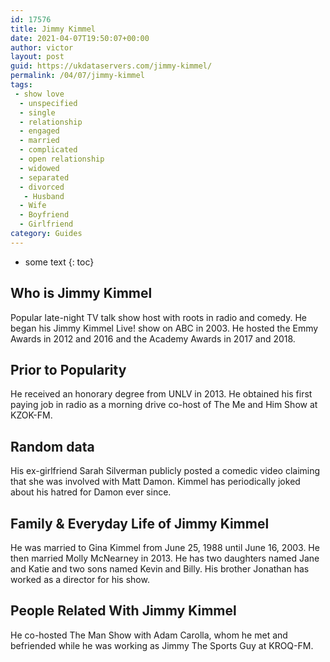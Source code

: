 ```yaml
---
id: 17576
title: Jimmy Kimmel
date: 2021-04-07T19:50:07+00:00
author: victor
layout: post
guid: https://ukdataservers.com/jimmy-kimmel/
permalink: /04/07/jimmy-kimmel
tags:
 - show love
  - unspecified
  - single
  - relationship
  - engaged
  - married
  - complicated
  - open relationship
  - widowed
  - separated
  - divorced
   - Husband
  - Wife
  - Boyfriend
  - Girlfriend
category: Guides
---
```


* some text
{: toc}


## Who is Jimmy Kimmel



Popular late-night TV talk show host with roots in radio and comedy. He began his Jimmy Kimmel Live! show on ABC in 2003. He hosted the Emmy Awards in 2012 and 2016 and the Academy Awards in 2017 and 2018.

                
                
                
## Prior to Popularity



He received an honorary degree from UNLV in 2013. He obtained his first paying job in radio as a morning drive co-host of The Me and Him Show at KZOK-FM.

                
                
                
## Random data



His ex-girlfriend Sarah Silverman publicly posted a comedic video claiming that she was involved with Matt Damon. Kimmel has periodically joked about his hatred for Damon ever since.

                
                
                
## Family & Everyday Life of Jimmy Kimmel



He was married to Gina Kimmel from June 25, 1988 until June 16, 2003. He then married Molly McNearney in 2013. He has two daughters named Jane and Katie and two sons named Kevin and Billy. His brother Jonathan has worked as a director for his show.

                
                
                
## People Related With Jimmy Kimmel



He co-hosted The Man Show with Adam Carolla, whom he met and befriended while he was working as Jimmy The Sports Guy at KROQ-FM.

                
              
            
          
          
          